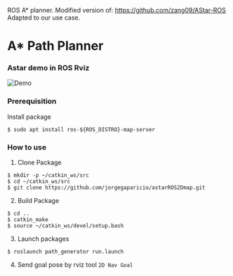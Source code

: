 ROS A* planner. Modified version of: https://github.com/zang09/AStar-ROS
Adapted to our use case.

# A* Path Planner

### Astar demo in ROS Rviz
![Demo](https://user-images.githubusercontent.com/31432135/184294267-b0fe5840-1d76-44a7-80a5-d5ba0d35c083.gif)
<br>

### Prerequisition
Install package
```
$ sudo apt install ros-${ROS_DISTRO}-map-server
```
### How to use
1. Clone Package
```
$ mkdir -p ~/catkin_ws/src
$ cd ~/catkin_ws/src
$ git clone https://github.com/jorgegaparicio/astarROS2Dmap.git
```
2. Build Package
```
$ cd ..
$ catkin_make
$ source ~/catkin_ws/devel/setup.bash
```
3. Launch packages 
```
$ roslaunch path_generator run.launch
```
4. Send goal pose by rviz tool `2D Nav Goal`
